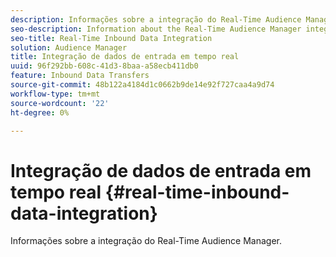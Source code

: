 ```yaml
---
description: Informações sobre a integração do Real-Time Audience Manager.
seo-description: Information about the Real-Time Audience Manager integration.
seo-title: Real-Time Inbound Data Integration
solution: Audience Manager
title: Integração de dados de entrada em tempo real
uuid: 96f292bb-608c-41d3-8baa-a58ecb411db0
feature: Inbound Data Transfers
source-git-commit: 48b122a4184d1c0662b9de14e92f727caa4a9d74
workflow-type: tm+mt
source-wordcount: '22'
ht-degree: 0%

---
```



# Integração de dados de entrada em tempo real {#real-time-inbound-data-integration}

Informações sobre a integração do Real-Time Audience Manager.

<!-- c_rt_data_int.xml -->